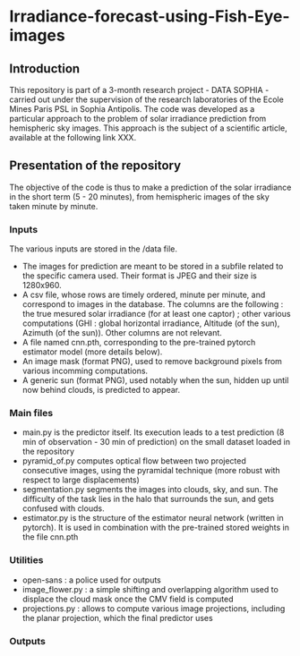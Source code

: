 # Irradiance-forecast-using-Fish-Eye-images

## Introduction

This repository is part of a 3-month research project - DATA SOPHIA - carried out under the supervision of the research laboratories of the Ecole Mines Paris PSL in Sophia Antipolis. The code was developed as a particular approach to the problem of solar irradiance prediction from hemispheric sky images. This approach is the subject of a scientific article, available at the following link XXX.

## Presentation of the repository

The objective of the code is thus to make a prediction of the solar irradiance in the short term (5 - 20 minutes), from hemispheric images of the sky taken minute by minute.

### Inputs

The various inputs are stored in the /data file.

- The images for prediction are meant to be stored in a subfile related to the specific camera used. Their format is JPEG and their size is 1280x960.
- A csv file, whose rows are timely ordered, minute per minute, and correspond to images in the database. The columns are the following : the true mesured solar irradiance (for at least one captor) ; other various computations (GHI : global horizontal irradiance, Altitude (of the sun), Azimuth (of the sun)). Other columns are not relevant.
- A file named cnn.pth, corresponding to the pre-trained pytorch estimator model (more details below).
- An image mask (format PNG), used to remove background pixels from various incomming computations.
- A generic sun (format PNG), used notably when the sun, hidden up until now behind clouds, is predicted to appear.

### Main files

- main.py is the predictor itself. Its execution leads to a test prediction (8 min of observation - 30 min of prediction) on the small dataset loaded in the repository
- pyramid_of.py computes optical flow between two projected consecutive images, using the pyramidal technique (more robust with respect to large displacements)
- segmentation.py segments the images into clouds, sky, and sun. The difficulty of the task lies in the halo that surrounds the sun, and gets confused with clouds.
- estimator.py is the structure of the estimator neural network (written in pytorch). It is used in combination with the pre-trained stored weights in the file cnn.pth

### Utilities

- open-sans : a police used for outputs
- image_flower.py : a simple shifting and overlapping algorithm used to displace the cloud mask once the CMV field is computed
- projections.py : allows to compute various image projections, including the planar projection, which the final predictor uses

### Outputs

